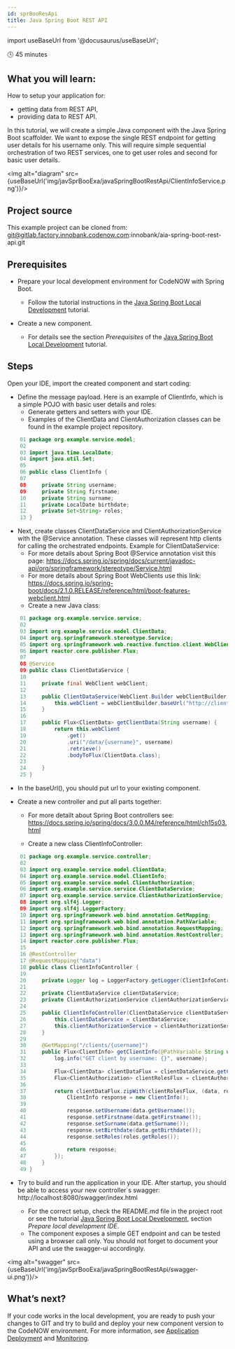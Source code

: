 ```yaml
---
id: sprBooResApi
title: Java Spring Boot REST API
---
```


import useBaseUrl from '@docusaurus/useBaseUrl';

🕓 45 minutes

## What you will learn: 
How to setup your application for: 

- getting data from REST API,
- providing data to REST API.

In this tutorial, we will create a simple Java component with the Java Spring Boot scaffolder. We want to expose the single REST endpoint for getting user details for his username only. This will require simple sequential orchestration of two REST services, one to get user roles and second for basic user details.

<img alt="diagram" src={useBaseUrl('img/javSprBooExa/javaSpringBootRestApi/ClientInfoService.png')}/>


## Project source
This example project can be cloned from: git@gitlab.factory.innobank.codenow.com:innobank/aia-spring-boot-rest-api.git

## Prerequisites

- Prepare your local development environment for CodeNOW with Spring Boot. 

    - Follow the tutorial instructions in the [Java Spring Boot Local Development](../locDevWitCodNow/locDev/) tutorial.

- Create a new component.

    - For details see the section *Prerequisites* of the [Java Spring Boot Local Development](../locDevWitCodNow/locDev/) tutorial.

## Steps
Open your IDE, import the created component and start coding:

- Define the message payload. Here is an example of ClientInfo, which is a simple POJO with basic user details and roles:
    - Generate getters and setters with your IDE.
    - Examples of the ClientData and ClientAuthorization classes can be found in the example project repository.

```java
    01 package org.example.service.model;
    02
    03 import java.time.LocalDate;
    04 import java.util.Set;
    05
    06 public class ClientInfo {
    07
    08     private String username;
    09     private String firstname;
    10     private String surname;
    11     private LocalDate birthdate;
    12     private Set<String> roles;
    13 }
```
- Next, create classes ClientDataService and ClientAuthorizationService with the @Service annotation. These classes will represent http clients for calling the orchestrated endpoints. Example for ClientDataService: 
    - For more details about Spring Boot @Service annotation visit this page: https://docs.spring.io/spring/docs/current/javadoc-api/org/springframework/stereotype/Service.html
    - For more details about Spring Boot WebClients use this link: https://docs.spring.io/spring-boot/docs/2.1.0.RELEASE/reference/html/boot-features-webclient.html 
    - Create a new Java class:
```java
    01 package org.example.service.service;
    02 
    03 import org.example.service.model.ClientData;
    04 import org.springframework.stereotype.Service;
    05 import org.springframework.web.reactive.function.client.WebClient;
    06 import reactor.core.publisher.Flux;
    07
    08 @Service
    09 public class ClientDataService {
    10
    11     private final WebClient webClient;
    12
    13     public ClientDataService(WebClient.Builder webClientBuilder) {
    14         this.webClient = webClientBuilder.baseUrl("http://client-data-service").build();
    15     }
    16 
    17     public Flux<ClientData> getClientData(String username) {
    18         return this.webClient
    19             .get()
    20             .uri("/data/{username}", username)
    21             .retrieve()
    22             .bodyToFlux(ClientData.class);
    23
    24     }
    25 }

```
- In the baseUrl(), you should put url to your existing component.

- Create a new controller and put all parts together: 
    - For more detailt about Spring Boot controllers see: https://docs.spring.io/spring/docs/3.0.0.M4/reference/html/ch15s03.html

    - Create a new class ClientInfoController: 
```java
    01 package org.example.service.controller;
    02
    03 import org.example.service.model.ClientData;
    04 import org.example.service.model.ClientInfo;
    05 import org.example.service.model.ClientAuthorization;
    06 import org.example.service.service.ClientDataService;
    07 import org.example.service.service.ClientAuthorizationService;
    08 import org.slf4j.Logger;
    09 import org.slf4j.LoggerFactory;
    10 import org.springframework.web.bind.annotation.GetMapping;
    11 import org.springframework.web.bind.annotation.PathVariable;
    12 import org.springframework.web.bind.annotation.RequestMapping;
    13 import org.springframework.web.bind.annotation.RestController;
    14 import reactor.core.publisher.Flux;
    15
    16 @RestController
    17 @RequestMapping("data")
    18 public class ClientInfoController {
    19
    20     private Logger log = LoggerFactory.getLogger(ClientInfoController.class);
    21
    22     private ClientDataService clientDataService;
    23     private ClientAuthorizationService clientAuthorizationService;
    24
    25     public ClientInfoController(ClientDataService clientDataService, ClientAuthorizationService clientAuthorizationService) {
    26         this.clientDataService = clientDataService;
    27         this.clientAuthorizationService = clientAuthorizationService;
    28     }
    29
    30     @GetMapping("/clients/{username}")
    31     public Flux<ClientInfo> getClientInfo(@PathVariable String username) {
    32         log.info("GET client by username: {}", username);
    33
    34         Flux<ClientData> clientDataFlux = clientDataService.getClientData(username);
    35         Flux<ClientAuthorization> clientRolesFlux = clientAuthorizationService.getClientAuthorization(username);
    36
    37         return clientDataFlux.zipWith(clientRolesFlux, (data, roles) -> {
    38             ClientInfo response = new ClientInfo();
    39 
    40             response.setUsername(data.getUsername());
    41             response.setFirstname(data.getFirstname());
    42             response.setSurname(data.getSurname());
    43             response.setBirthdate(data.getBirthdate());
    44             response.setRoles(roles.getRoles());
    45
    46             return response;
    47         });
    48     }
    49 }
```
- Try to build and run the application in your IDE. After startup, you should be able to access your new controller`s swagger: http://localhost:8080/swagger/index.html

    - For the correct setup, check the README.md file in the project root or see the tutorial [Java Spring Boot Local Development](../locDevWitCodNow/locDev/), section *Prepare local development IDE*.
    - The component exposes a simple GET endpoint and can be tested using a browser call only. You should not forget to document your API and use the swagger-ui accordingly.


<img alt="swagger" src={useBaseUrl('img/javSprBooExa/javaSpringBootRestApi/swagger-ui.png')}/>
    


## What’s next?

If your code works in the local development, you are ready to push your changes to GIT and try to build and deploy your new component version to the CodeNOW environment. For more information, see [Application Deployment](https://www.codenow.com/docs/administration-manuals/deploy-application/) and [Monitoring](https://www.codenow.com/docs/administration-manuals/deployment-monitoring/).